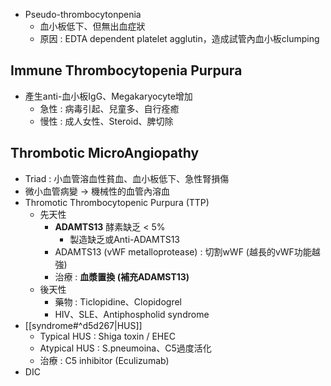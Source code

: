 - Pseudo-thrombocytonpenia
	- 血小板低下、但無出血症狀
	- 原因 : EDTA dependent platelet agglutin，造成試管內血小板clumping
## Immune Thrombocytopenia Purpura
- 產生anti-血小板IgG、Megakaryocyte增加
	- 急性 : 病毒引起、兒童多、自行痊癒
	- 慢性 : 成人女性、Steroid、脾切除
## Thrombotic MicroAngiopathy
- Triad : 小血管溶血性貧血、血小板低下、急性腎損傷
- 微小血管病變 -> 機械性的血管內溶血
- Thromotic Thrombocytopenic Purpura (TTP)
	-  先天性
		- **ADAMTS13** 酵素缺乏 < 5%
			- 製造缺乏或Anti-ADAMTS13
		- ADAMTS13 (vWF metalloprotease) : 切割wWF (越長的vWF功能越強)
		- 治療 : **血漿置換 (補充ADAMST13)**
	- 後天性
		- 藥物 : Ticlopidine、Clopidogrel
		- HIV、SLE、Antiphospholid syndrome
- [[syndrome#^d5d267|HUS]]
	- Typical HUS : Shiga toxin / EHEC
	- Atypical HUS : S.pneumoina、C5過度活化
	- 治療 : C5 inhibitor (Eculizumab)
- DIC
